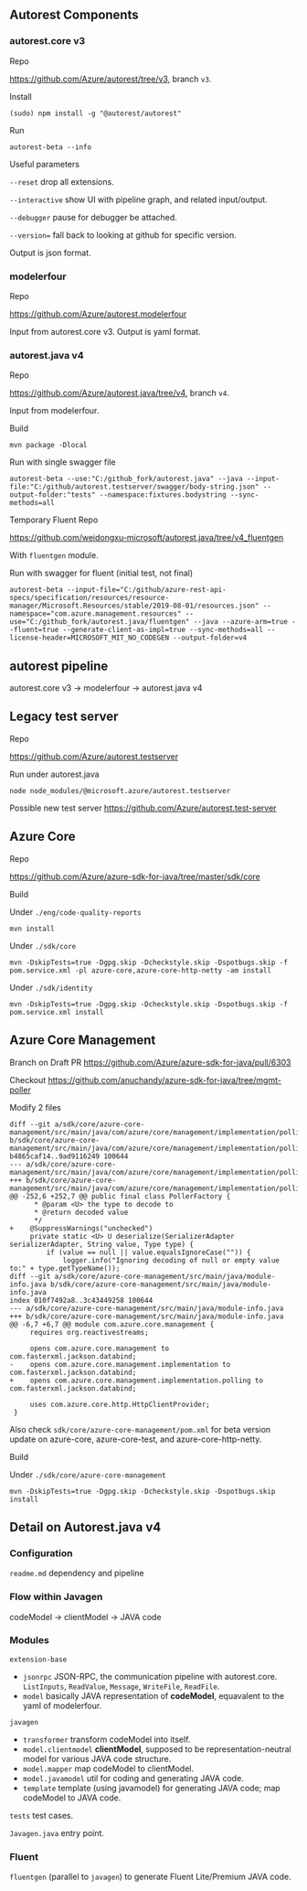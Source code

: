 ## Autorest Components ##

### autorest.core v3 ###

Repo

https://github.com/Azure/autorest/tree/v3, branch `v3`.

Install

`(sudo) npm install -g "@autorest/autorest"`

Run

`autorest-beta --info`

Useful parameters

`--reset` drop all extensions.

`--interactive` show UI with pipeline graph, and related input/output.

`--debugger` pause for debugger be attached.

`--version=` fall back to looking at github for specific version.

Output is json format.

### modelerfour ###

Repo

https://github.com/Azure/autorest.modelerfour

Input from autorest.core v3. Output is yaml format.

### autorest.java v4 ###

Repo

https://github.com/Azure/autorest.java/tree/v4, branch `v4`.

Input from modelerfour.

Build

`mvn package -Dlocal`

Run with single swagger file

`autorest-beta --use:"C:/github_fork/autorest.java" --java --input-file:"C:/github/autorest.testserver/swagger/body-string.json" --output-folder:"tests" --namespace:fixtures.bodystring --sync-methods=all`

Temporary Fluent Repo

https://github.com/weidongxu-microsoft/autorest.java/tree/v4_fluentgen

With `fluentgen` module.

Run with swagger for fluent (initial test, not final)

`autorest-beta --input-file="C:/github/azure-rest-api-specs/specification/resources/resource-manager/Microsoft.Resources/stable/2019-08-01/resources.json" --namespace="com.azure.management.resources" --use="C:/github_fork/autorest.java/fluentgen" --java --azure-arm=true --fluent=true --generate-client-as-impl=true --sync-methods=all --license-header=MICROSOFT_MIT_NO_CODEGEN --output-folder=v4`

## autorest pipeline ##

autorest.core v3 -> modelerfour -> autorest.java v4

## Legacy test server ##

Repo

https://github.com/Azure/autorest.testserver

Run under autorest.java

`node node_modules/@microsoft.azure/autorest.testserver`

Possible new test server https://github.com/Azure/autorest.test-server

## Azure Core ##

Repo

https://github.com/Azure/azure-sdk-for-java/tree/master/sdk/core

Build

Under `./eng/code-quality-reports`

`mvn install`

Under `./sdk/core`

`mvn -DskipTests=true -Dgpg.skip -Dcheckstyle.skip -Dspotbugs.skip -f pom.service.xml -pl azure-core,azure-core-http-netty -am install`

Under `./sdk/identity`

`mvn -DskipTests=true -Dgpg.skip -Dcheckstyle.skip -Dspotbugs.skip -f pom.service.xml install`

## Azure Core Management ##

Branch on Draft PR https://github.com/Azure/azure-sdk-for-java/pull/6303

Checkout https://github.com/anuchandy/azure-sdk-for-java/tree/mgmt-poller

Modify 2 files

```
diff --git a/sdk/core/azure-core-management/src/main/java/com/azure/core/management/implementation/polling/PollerFactory.java b/sdk/core/azure-core-management/src/main/java/com/azure/core/management/implementation/polling/PollerFactory.javaindex b4865caf14..9ad9116249 100644
--- a/sdk/core/azure-core-management/src/main/java/com/azure/core/management/implementation/polling/PollerFactory.java
+++ b/sdk/core/azure-core-management/src/main/java/com/azure/core/management/implementation/polling/PollerFactory.java
@@ -252,6 +252,7 @@ public final class PollerFactory {
      * @param <U> the type to decode to
      * @return decoded value
      */
+    @SuppressWarnings("unchecked")
     private static <U> U deserialize(SerializerAdapter serializerAdapter, String value, Type type) {
         if (value == null || value.equalsIgnoreCase("")) {
             logger.info("Ignoring decoding of null or empty value to:" + type.getTypeName());
diff --git a/sdk/core/azure-core-management/src/main/java/module-info.java b/sdk/core/azure-core-management/src/main/java/module-info.java
index 010f7492a8..3c43449258 100644
--- a/sdk/core/azure-core-management/src/main/java/module-info.java
+++ b/sdk/core/azure-core-management/src/main/java/module-info.java
@@ -6,7 +6,7 @@ module com.azure.core.management {
     requires org.reactivestreams;

     opens com.azure.core.management to com.fasterxml.jackson.databind;
-    opens com.azure.core.management.implementation to com.fasterxml.jackson.databind;
+    opens com.azure.core.management.implementation.polling to com.fasterxml.jackson.databind;

     uses com.azure.core.http.HttpClientProvider;
 }
```

Also check `sdk/core/azure-core-management/pom.xml` for beta version update on azure-core, azure-core-test, and azure-core-http-netty.

Build

Under `./sdk/core/azure-core-management`

`mvn -DskipTests=true -Dgpg.skip -Dcheckstyle.skip -Dspotbugs.skip install`

## Detail on Autorest.java v4 ##

### Configuration ###

`readme.md` dependency and pipeline

### Flow within Javagen ###

codeModel -> clientModel -> JAVA code

### Modules ###

`extension-base`
- `jsonrpc` JSON-RPC, the communication pipeline with autorest.core. `ListInputs`, `ReadValue`, `Message`, `WriteFile`, `ReadFile`.
- `model` basically JAVA representation of **codeModel**, equavalent to the yaml of modelerfour.

`javagen`
- `transformer` transform codeModel into itself.
- `model.clientmodel` **clientModel**, supposed to be representation-neutral model for various JAVA code structure.
- `model.mapper` map codeModel to clientModel.
- `model.javamodel` util for coding and generating JAVA code.
- `template` template (using javamodel) for generating JAVA code; map codeModel to JAVA code.

`tests` test cases.

`Javagen.java` entry point.

### Fluent ###

`fluentgen` (parallel to `javagen`) to generate Fluent Lite/Premium JAVA code.
